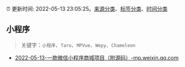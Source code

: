 :alarm_clock: 更新时间: 2022-05-13 23:05:25。[来源分类](../README.md)、[标签分类](../TAGS.md)、[时间分类](../TIMELINE.md)

## 小程序


> 关键字：`小程序`、`Taro`、`MPVue`、`Wepy`、`Chameleon`



- [2022-05-13-一款微信小程序商城项目（附源码）-mp.weixin.qq.com](https://blogread.cn/news/go.php?idItem=15082&url=http%3A%2F%2Fmp.weixin.qq.com%2Fs%3F__biz%3DMzUyMzM2ODUwMA%3D%3D%26amp%3Bmid%3D2247493975%26amp%3Bidx%3D1%26amp%3Bsn%3D7e89181ce07395346941c7bebac391df%26amp%3Bchksm%3Dfa3f080ccd48811a817275c10735d395dfd42386f2a29d30907303510cf4efa294f8248d2055%26amp%3Bscene%3D27%23wechat_redirect%26comefrom%3Dhttps%253A%252F%252Fblogread.cn%252Fnews%252F) 